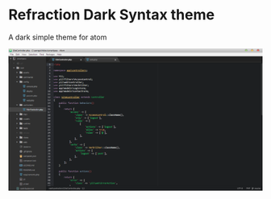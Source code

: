 # Refraction Dark Syntax theme
A dark simple theme for atom

![A screenshot of your theme](https://raw.githubusercontent.com/supergithubo/refraction-dark-syntax/92936a8469eaac66a5ac7ea341c2e3185c347ab1/screenshot.png)
